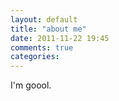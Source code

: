 ```yaml
---
layout: default
title: "about me"
date: 2011-11-22 19:45
comments: true
categories:
---
```

I'm goool.
